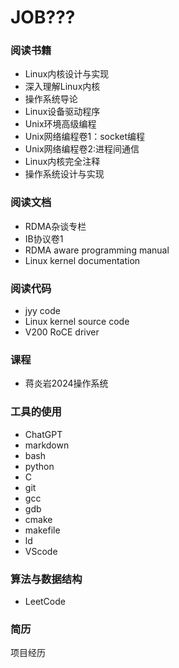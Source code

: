 # JOB???

### 阅读书籍

- Linux内核设计与实现
- 深入理解Linux内核
- 操作系统导论
- Linux设备驱动程序
- Unix环境高级编程
- Unix网络编程卷1：socket编程
- Unix网络编程卷2:进程间通信
- Linux内核完全注释
- 操作系统设计与实现

### 阅读文档

- RDMA杂谈专栏
- IB协议卷1
- RDMA aware programming manual
- Linux kernel documentation

### 阅读代码

- jyy code
- Linux kernel source code
- V200 RoCE driver

### 课程

- 蒋炎岩2024操作系统

### 工具的使用

- ChatGPT
- markdown
- bash
- python
- C
- git
- gcc
- gdb
- cmake
- makefile
- ld
- VScode

### 算法与数据结构

- LeetCode

### 简历

项目经历
